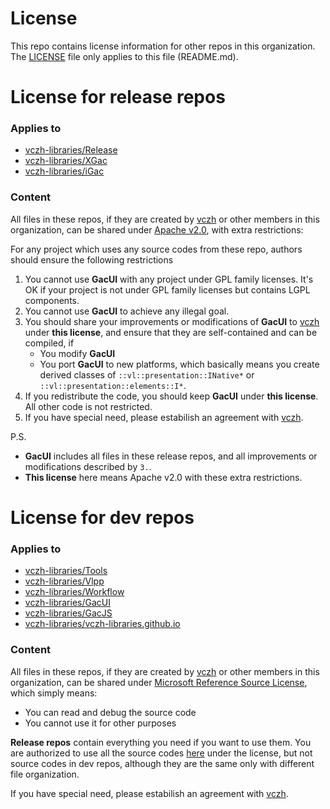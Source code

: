 # License

This repo contains license information for other repos in this organization. The [LICENSE](https://github.com/vczh-libraries/License/blob/master/LICENSE) file only applies to this file (README.md).

# License for release repos

### Applies to
- [vczh-libraries/Release](https://github.com/vczh-libraries/Release)
- [vczh-libraries/XGac](https://github.com/vczh-libraries/XGac)
- [vczh-libraries/iGac](https://github.com/vczh-libraries/iGac)

### Content

All files in these repos, if they are created by [vczh](https://github.com/vczh) or other members in this organization, can be shared under [Apache v2.0](https://github.com/vczh-libraries/License/blob/master/LICENSE_Apache_v2), with extra restrictions:

For any project which uses any source codes from these repo, authors should ensure the following restrictions
1. You cannot use **GacUI** with any project under GPL family licenses. It's OK if your project is not under GPL family licenses but contains LGPL components.
2. You cannot use **GacUI** to achieve any illegal goal.
3. You should share your improvements or modifications of **GacUI** to [vczh](https://github.com/vczh) under **this license**, and ensure that they are self-contained and can be compiled, if
    - You modify **GacUI**
    - You port **GacUI** to new platforms, which basically means you create derived classes of `::vl::presentation::INative*` or `::vl::presentation::elements::I*`.
4. If you redistribute the code, you should keep **GacUI** under **this license**. All other code is not restricted.
5. If you have special need, please estabilish an agreement with [vczh](https://github.com/vczh).

P.S.
- **GacUI** includes all files in these release repos, and all improvements or modifications described by `3.`.
- **This license** here means Apache v2.0 with these extra restrictions.

# License for dev repos

### Applies to
- [vczh-libraries/Tools](https://github.com/vczh-libraries/Tools)
- [vczh-libraries/Vlpp](https://github.com/vczh-libraries/Vlpp)
- [vczh-libraries/Workflow](https://github.com/vczh-libraries/Workflow)
- [vczh-libraries/GacUI](https://github.com/vczh-libraries/GacUI)
- [vczh-libraries/GacJS](https://github.com/vczh-libraries/GacJS)
- [vczh-libraries/vczh-libraries.github.io](https://github.com/vczh-libraries/vczh-libraries.github.io)

### Content

All files in these repos, if they are created by [vczh](https://github.com/vczh) or other members in this organization, can be shared under [Microsoft Reference Source License](https://github.com/vczh-libraries/License/blob/master/LICENSE_MS_RSL), which simply means:
* You can read and debug the source code
* You cannot use it for other purposes

**Release repos** contain everything you need if you want to use them. You are authorized to use all the source codes [here](https://github.com/vczh-libraries/Release/tree/master/Import) under the license, but not source codes in dev repos, although they are the same only with different file organization.

If you have special need, please estabilish an agreement with [vczh](https://github.com/vczh).
